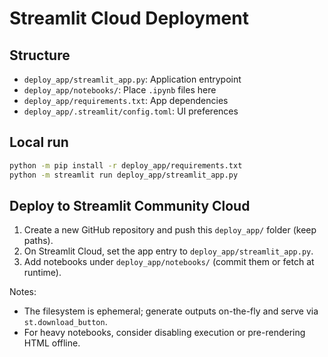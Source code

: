 # Streamlit Cloud Deployment

## Structure
- `deploy_app/streamlit_app.py`: Application entrypoint
- `deploy_app/notebooks/`: Place `.ipynb` files here
- `deploy_app/requirements.txt`: App dependencies
- `deploy_app/.streamlit/config.toml`: UI preferences

## Local run
```bash
python -m pip install -r deploy_app/requirements.txt
python -m streamlit run deploy_app/streamlit_app.py
```

## Deploy to Streamlit Community Cloud
1. Create a new GitHub repository and push this `deploy_app/` folder (keep paths).
2. On Streamlit Cloud, set the app entry to `deploy_app/streamlit_app.py`.
3. Add notebooks under `deploy_app/notebooks/` (commit them or fetch at runtime).

Notes:
- The filesystem is ephemeral; generate outputs on-the-fly and serve via `st.download_button`.
- For heavy notebooks, consider disabling execution or pre-rendering HTML offline.
